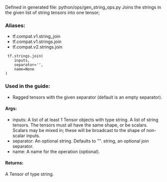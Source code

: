 Defined in generated file: python/ops/gen_string_ops.py
Joins the strings in the given list of string tensors into one tensor;
### Aliases:
- tf.compat.v1.string_join
- tf.compat.v1.strings.join
- tf.compat.v2.strings.join

```
 tf.strings.join(
    inputs,
    separator='',
    name=None
)
```
### Used in the guide:
- Ragged tensors
with the given separator (default is an empty separator).
#### Args:
- inputs: A list of at least 1 Tensor objects with type string. A list of string tensors. The tensors must all have the same shape, or be scalars. Scalars may be mixed in; these will be broadcast to the shape of non-scalar inputs.
- separator: An optional string. Defaults to "". string, an optional join separator.
- name: A name for the operation (optional).
#### Returns:
A Tensor of type string.
